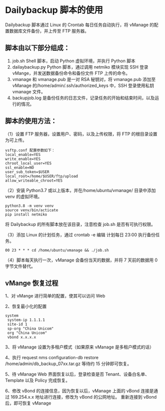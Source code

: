 # Dailybackup 脚本的使用

Dailybackup 脚本通过 Linux 的 Crontab 每日任务自动执行，将 vManage 的配置数据库文件备份，并上传至 FTP 服务器。

## 脚本由以下部分组成：

1. job.sh Shell 脚本，启动 Python 虚拟环境，并执行 Python 脚本
1. dailaybackup.py Python 脚本，通过调用 netmiko 模块实现 SSH 登录 vMange，并发送数据备份命令和备份文件 FTP 上传的命令。
1. vmanage 和 vmanage.pub 是一对 RSA 秘钥对，将 vmanage.pub 添加至 vManage 的/home/admin/.ssh/authorized_keys 中，SSH 登录使用私钥 vmanage 文件。
1. backupjob.log 是备份任务的日志文件，记录任务的开始和结束时间，以及运行的情况。

## 脚本的使用方法：

（1）设置 FTP 服务器，设置用户、密码，以及上传权限，将 FTP 的根目录设置为可上传。

```shell
vsftp.conf 配置参数如下：
local_enable=YES
write_enable=YES
chroot_local_user=YES
ssl_enable=NO
user_sub_token=$USER
local_root=/home/$USER/ftp/upload
allow_writeable_chroot=YES
```

（2）安装 Python3.7 或以上版本，并在/home/ubuntu/vmanage/ 目录中添加 venv 的虚拟环境。

```shell
python3.8 -m venv venv
source venv/bin/acticate
pip install netmiko
```

将 Dailybackup 的所有脚本放在该目录，注意检查 job.sh 是否有可执行权限。

（3）添加 Linux 的计划任务，通过 crontab -e 编辑
计划每日 23:00 执行备份任务。

```shell
00 23 * * * cd /home/ubuntu/vmanage && ./job.sh
```

（4）脚本每天执行一次，vManage 会备份当天的数据，并将 7 天前的数据用 0 字节文件替代。

## vMange 恢复过程

1、对 vMange 进行简单的配置，使其可以访问 Web

2、恢复最小化的配置

```text
system
 system-ip 1.1.1.1
 site-id 1
 sp-org "China Unicom"
 org "China Unicom"
 vbond x.x.x.x
```

3、将 vManage 设置为多租户模式（如果原来 vManage 是多租户模式的话）

4、执行 request nms configuration-db restore /home/admin/db_backup_07xx.tar.gz
等待约 15 分钟即可恢复。

5、待 vManage Web 界面恢复以后，登录检查是否 Tenant、设备白名单、Template 以及 Policy 完成恢复。

6、修改 vBond 的连接信息，因为恢复以后，vManage 上面的 vBond 连接是通过 169.254.x.x 地址进行连接，修改为 vBond 的公网地址。
重新连接到 vBond 后，即可恢复 vManage
